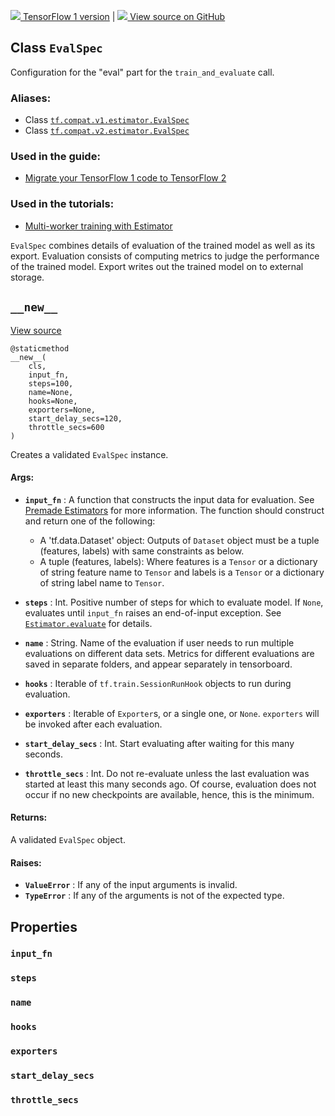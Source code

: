 [ ![](https://tensorflow.google.cn/images/tf_logo_32px.png) TensorFlow 1
version](/versions/r1.15/api_docs/python/tf/estimator/EvalSpec) |  [
![](https://tensorflow.google.cn/images/GitHub-Mark-32px.png) View source on
GitHub
](https://github.com/tensorflow/estimator/tree/master/tensorflow_estimator/python/estimator/training.py)  
  
  
## Class `EvalSpec`

Configuration for the "eval" part for the `train_and_evaluate` call.

### Aliases:

  * Class [`tf.compat.v1.estimator.EvalSpec`](/api_docs/python/tf/estimator/EvalSpec)
  * Class [`tf.compat.v2.estimator.EvalSpec`](/api_docs/python/tf/estimator/EvalSpec)

### Used in the guide:

  * [Migrate your TensorFlow 1 code to TensorFlow 2](https://tensorflow.google.cn/guide/migrate)

### Used in the tutorials:

  * [Multi-worker training with Estimator](https://tensorflow.google.cn/tutorials/distribute/multi_worker_with_estimator)

`EvalSpec` combines details of evaluation of the trained model as well as its
export. Evaluation consists of computing metrics to judge the performance of
the trained model. Export writes out the trained model on to external storage.

## `__new__`

[View
source](https://github.com/tensorflow/estimator/tree/master/tensorflow_estimator/python/estimator/training.py)

    
    
    @staticmethod
    __new__(
        cls,
        input_fn,
        steps=100,
        name=None,
        hooks=None,
        exporters=None,
        start_delay_secs=120,
        throttle_secs=600
    )
    

Creates a validated `EvalSpec` instance.

#### Args:

  * **`input_fn`** : A function that constructs the input data for evaluation. See [Premade Estimators](https://tensorflow.org/guide/premade_estimators#create_input_functions) for more information. The function should construct and return one of the following:

    * A 'tf.data.Dataset' object: Outputs of `Dataset` object must be a tuple (features, labels) with same constraints as below.
    * A tuple (features, labels): Where features is a `Tensor` or a dictionary of string feature name to `Tensor` and labels is a `Tensor` or a dictionary of string label name to `Tensor`.
  * **`steps`** : Int. Positive number of steps for which to evaluate model. If `None`, evaluates until `input_fn` raises an end-of-input exception. See [`Estimator.evaluate`](https://tensorflow.google.cn/api_docs/python/tf/compat/v1/estimator/Estimator#evaluate) for details.

  * **`name`** : String. Name of the evaluation if user needs to run multiple evaluations on different data sets. Metrics for different evaluations are saved in separate folders, and appear separately in tensorboard.

  * **`hooks`** : Iterable of `tf.train.SessionRunHook` objects to run during evaluation.

  * **`exporters`** : Iterable of `Exporter`s, or a single one, or `None`. `exporters` will be invoked after each evaluation.

  * **`start_delay_secs`** : Int. Start evaluating after waiting for this many seconds.

  * **`throttle_secs`** : Int. Do not re-evaluate unless the last evaluation was started at least this many seconds ago. Of course, evaluation does not occur if no new checkpoints are available, hence, this is the minimum.

#### Returns:

A validated `EvalSpec` object.

#### Raises:

  * **`ValueError`** : If any of the input arguments is invalid.
  * **`TypeError`** : If any of the arguments is not of the expected type.

## Properties

### `input_fn`

### `steps`

### `name`

### `hooks`

### `exporters`

### `start_delay_secs`

### `throttle_secs`

